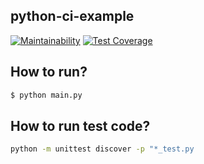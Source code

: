 ## python-ci-example

[![Maintainability](https://api.codeclimate.com/v1/badges/097c3abfad3868356171/maintainability)](https://codeclimate.com/github/coronarita/python-ci-example/maintainability) [![Test Coverage](https://api.codeclimate.com/v1/badges/097c3abfad3868356171/test_coverage)](https://codeclimate.com/github/coronarita/python-ci-example/test_coverage)

## How to run? 

```sh
$ python main.py
```

## How to run test code?

```sh
python -m unittest discover -p "*_test.py
```
